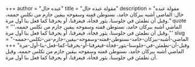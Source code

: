 +++
author = "عبده خال"
title = "مقولة عبده خال"
description = "مقولة عبده خال: الماضي أشبه ببركان خامد، نستوطن قمته وسفوحه بيقين جازم من تكلس حممه، وقبل أن نطمئن في جلوسنا، يثور فجأة، فيغرقنا، أو يحرقنا كما فعل بنا أول مرة."
quote = '''الماضي أشبه ببركان خامد، نستوطن قمته وسفوحه بيقين جازم من تكلس حممه، وقبل أن نطمئن في جلوسنا، يثور فجأة، فيغرقنا، أو يحرقنا كما فعل بنا أول مرة.'''
slug = "الماضي-أشبه-ببركان-خامد-نستوطن-قمته-وسفوحه-بيقين-جازم-من-تكلس-حممه-وقبل-أن-نطمئن-في-جلوسنا-يثور-فجأة-فيغرقنا-أو-يحرقنا-كما-فعل-بنا-أول-مرة"
+++
الماضي أشبه ببركان خامد، نستوطن قمته وسفوحه بيقين جازم من تكلس حممه، وقبل أن نطمئن في جلوسنا، يثور فجأة، فيغرقنا، أو يحرقنا كما فعل بنا أول مرة.
